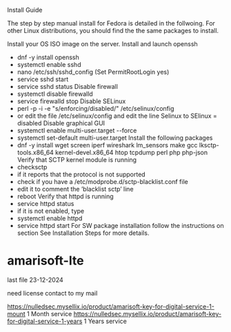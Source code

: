 
Install Guide

The step by step manual install for Fedora is detailed in the follwoing. For other Linux distributions, you should find the the same packages to install.

Install your OS ISO image on the server.
Install and launch openssh
- dnf -y install openssh
- systemctl enable sshd
- nano /etc/ssh/sshd_config (Set PermitRootLogin yes)
- service sshd start
- service sshd status
Disable firewall
- systemctl disable firewalld
- service firewalld stop
Disable SELinux
- perl -p -i -e "s/enforcing/disabled/" /etc/selinux/config
- or edit the file /etc/selinux/config and edit the line Selinux to SElinux = disabled
Disable graphical GUI
- systemctl enable multi-user.target --force
- systemctl set-default multi-user.target
Install the following packages
- dnf -y install wget screen iperf wireshark lm_sensors make gcc lksctp-tools.x86_64 kernel-devel.x86_64 htop tcpdump perl php php-json
Verify that SCTP kernel module is running
- checksctp
- if it reports that the protocol is not supported
- check if you have a /etc/modprobe.d/sctp-blacklist.conf file
- edit it to comment the ’blacklist sctp’ line
- reboot
Verify that httpd is running
- service httpd status
- if it is not enabled, type
- systemctl enable httpd
- service httpd start
For SW package installation follow the instructions on section See Installation Steps for more details.


# amarisoft-lte
last file 23-12-2024

need license contact to my mail

https://nulledsec.mysellix.io/product/amarisoft-key-for-digital-service-1-mount 1 Month service
https://nulledsec.mysellix.io/product/amarisoft-key-for-digital-service-1-years 1 Years service

